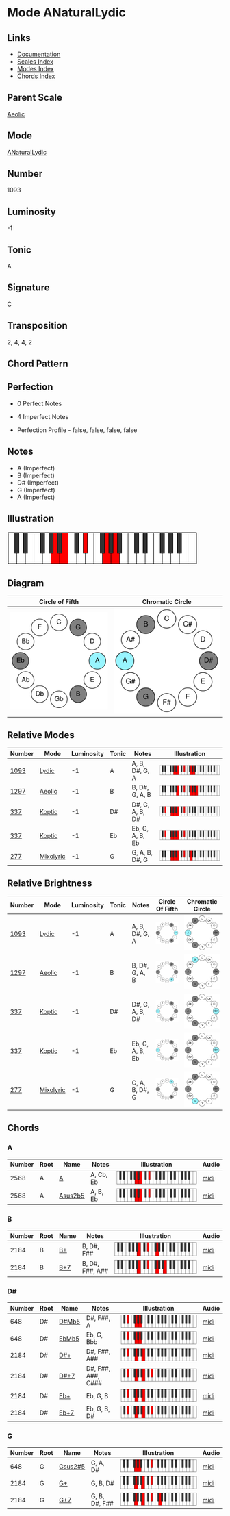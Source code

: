 # Mode ANaturalLydic

## Links

- [Documentation](README.md)
- [Scales Index](Scales.md)
- [Modes Index](Modes.md)
- [Chords Index](Chords.md)

## Parent Scale

[Aeolic](ScaleAeolic.md)

## Mode

[ANaturalLydic](ModeANaturalLydic.md)

## Number

1093

## Luminosity

-1

## Tonic

A

## Signature

C

## Transposition

2, 4, 4, 2

## Chord Pattern



## Perfection

 - 0 Perfect Notes

 - 4 Imperfect Notes

 - Perfection Profile - false, false, false, false

## Notes

- A (Imperfect)
- B (Imperfect)
- D# (Imperfect)
- G (Imperfect)
- A (Imperfect)

## Illustration

![ANaturalLydic](ModeANaturalLydic.png)

## Diagram

| Circle of Fifth | Chromatic Circle |
|-----------------|------------------|
| ![ANaturalLydic](CircleOfFifthModeANaturalLydic.svg) | ![ANaturalLydic](ChromaticCircleModeANaturalLydic.svg) |
## Relative Modes

| Number | Mode | Luminosity | Tonic | Notes | Illustration |
|--------|------|------------|-------|-------|--------------|
| [1093](https://ianring.com/musictheory/scales/1093) | [Lydic](ModeLydic.md) | -1 | A | A, B, D#, G, A | ![ANaturalLydic](ModeANaturalLydic.png) |
| [1297](https://ianring.com/musictheory/scales/1297) | [Aeolic](ModeAeolic.md) | -1 | B | B, D#, G, A, B | ![BNaturalAeolic](ModeBNaturalAeolic.png) |
| [337](https://ianring.com/musictheory/scales/337) | [Koptic](ModeKoptic.md) | -1 | D# | D#, G, A, B, D# | ![DSharpKoptic](ModeDSharpKoptic.png) |
| [337](https://ianring.com/musictheory/scales/337) | [Koptic](ModeKoptic.md) | -1 | Eb | Eb, G, A, B, Eb | ![EFlatKoptic](ModeEFlatKoptic.png) |
| [277](https://ianring.com/musictheory/scales/277) | [Mixolyric](ModeMixolyric.md) | -1 | G | G, A, B, D#, G | ![GNaturalMixolyric](ModeGNaturalMixolyric.png) |
## Relative Brightness

| Number | Mode | Luminosity | Tonic | Notes | Circle Of Fifth | Chromatic Circle |
|--------|------|------------|-------|-------|-----------------|------------------|
| [1093](https://ianring.com/musictheory/scales/1093) | [Lydic](ModeLydic.md) | -1 | A | A, B, D#, G, A | ![ANaturalLydic](CircleOfFifthModeANaturalLydic.svg) | ![ANaturalLydic](ChromaticCircleModeANaturalLydic.svg) |
| [1297](https://ianring.com/musictheory/scales/1297) | [Aeolic](ModeAeolic.md) | -1 | B | B, D#, G, A, B | ![BNaturalAeolic](CircleOfFifthModeBNaturalAeolic.svg) | ![BNaturalAeolic](ChromaticCircleModeBNaturalAeolic.svg) |
| [337](https://ianring.com/musictheory/scales/337) | [Koptic](ModeKoptic.md) | -1 | D# | D#, G, A, B, D# | ![DSharpKoptic](CircleOfFifthModeDSharpKoptic.svg) | ![DSharpKoptic](ChromaticCircleModeDSharpKoptic.svg) |
| [337](https://ianring.com/musictheory/scales/337) | [Koptic](ModeKoptic.md) | -1 | Eb | Eb, G, A, B, Eb | ![EFlatKoptic](CircleOfFifthModeEFlatKoptic.svg) | ![EFlatKoptic](ChromaticCircleModeEFlatKoptic.svg) |
| [277](https://ianring.com/musictheory/scales/277) | [Mixolyric](ModeMixolyric.md) | -1 | G | G, A, B, D#, G | ![GNaturalMixolyric](CircleOfFifthModeGNaturalMixolyric.svg) | ![GNaturalMixolyric](ChromaticCircleModeGNaturalMixolyric.svg) |

## Chords

### A

| Number | Root | Name | Notes | Illustration | Audio |
|--------|------|------|-------|--------------|-------|
| 2568 | A | [A](ChordANaturalDiminishedFlatThird.md) | A, Cb, Eb | ![A](ChordANaturalDiminishedFlatThirdRootPosition.png) | [midi](ChordANaturalDiminishedFlatThirdRootPosition.mid) |
| 2568 | A | [Asus2b5](ChordANaturalSuspendedSecondFlatFifth.md) | A, B, Eb | ![Asus2b5](ChordANaturalSuspendedSecondFlatFifthRootPosition.png) | [midi](ChordANaturalSuspendedSecondFlatFifthRootPosition.mid) |

### B

| Number | Root | Name | Notes | Illustration | Audio |
|--------|------|------|-------|--------------|-------|
| 2184 | B | [B+](ChordBNaturalAugmented.md) | B, D#, F## | ![B+](ChordBNaturalAugmentedRootPosition.png) | [midi](ChordBNaturalAugmentedRootPosition.mid) |
| 2184 | B | [B+7](ChordBNaturalAugmentedAugmentedSeventh.md) | B, D#, F##, A## | ![B+7](ChordBNaturalAugmentedAugmentedSeventhRootPosition.png) | [midi](ChordBNaturalAugmentedAugmentedSeventhRootPosition.mid) |

### D#

| Number | Root | Name | Notes | Illustration | Audio |
|--------|------|------|-------|--------------|-------|
| 648 | D# | [D#Mb5](ChordDSharpMajorFlatFifth.md) | D#, F##, A | ![D#Mb5](ChordDSharpMajorFlatFifthRootPosition.png) | [midi](ChordDSharpMajorFlatFifthRootPosition.mid) |
| 648 | D# | [EbMb5](ChordEFlatMajorFlatFifth.md) | Eb, G, Bbb | ![EbMb5](ChordEFlatMajorFlatFifthRootPosition.png) | [midi](ChordEFlatMajorFlatFifthRootPosition.mid) |
| 2184 | D# | [D#+](ChordDSharpAugmented.md) | D#, F##, A## | ![D#+](ChordDSharpAugmentedRootPosition.png) | [midi](ChordDSharpAugmentedRootPosition.mid) |
| 2184 | D# | [D#+7](ChordDSharpAugmentedAugmentedSeventh.md) | D#, F##, A##, C### | ![D#+7](ChordDSharpAugmentedAugmentedSeventhRootPosition.png) | [midi](ChordDSharpAugmentedAugmentedSeventhRootPosition.mid) |
| 2184 | D# | [Eb+](ChordEFlatAugmented.md) | Eb, G, B | ![Eb+](ChordEFlatAugmentedRootPosition.png) | [midi](ChordEFlatAugmentedRootPosition.mid) |
| 2184 | D# | [Eb+7](ChordEFlatAugmentedAugmentedSeventh.md) | Eb, G, B, D# | ![Eb+7](ChordEFlatAugmentedAugmentedSeventhRootPosition.png) | [midi](ChordEFlatAugmentedAugmentedSeventhRootPosition.mid) |

### G

| Number | Root | Name | Notes | Illustration | Audio |
|--------|------|------|-------|--------------|-------|
| 648 | G | [Gsus2#5](ChordGNaturalSuspendedSecondSharpFifth.md) | G, A, D# | ![Gsus2#5](ChordGNaturalSuspendedSecondSharpFifthRootPosition.png) | [midi](ChordGNaturalSuspendedSecondSharpFifthRootPosition.mid) |
| 2184 | G | [G+](ChordGNaturalAugmented.md) | G, B, D# | ![G+](ChordGNaturalAugmentedRootPosition.png) | [midi](ChordGNaturalAugmentedRootPosition.mid) |
| 2184 | G | [G+7](ChordGNaturalAugmentedAugmentedSeventh.md) | G, B, D#, F## | ![G+7](ChordGNaturalAugmentedAugmentedSeventhRootPosition.png) | [midi](ChordGNaturalAugmentedAugmentedSeventhRootPosition.mid) |

